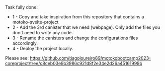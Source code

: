 Task fully done:
- 1 - Copy and take inspiration from this repository that contains a motoko-svelte-project
- 2 - Add the 3rd canister that we need (webpage). Only add the files you don't need to write any code.
- 3 - Rename the canisters and change the configurations files accordingly.
- 4 - Deploy the project locally.

Please see: https://github.com/tiagoloureiro89/motokobootcamp2023-coreproject/tree/c8ceb03e9b3986c921d8f2e34e2d26a45161999b